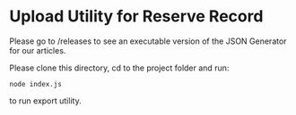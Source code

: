 # Upload Utility for Reserve Record

Please go to /releases to see an executable version of the JSON Generator for our articles.

Please clone this directory, cd to the project folder and run:
```
node index.js
```
to run export utility. 

